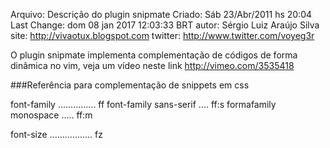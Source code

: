 Arquivo: Descrição do plugin snipmate
Criado: Sáb 23/Abr/2011 hs 20:04
Last Change: dom 08 jan 2017 12:03:33 BRT
autor: Sérgio Luiz Araújo Silva
site: http://vivaotux.blogspot.com
twitter: http://www.twitter.com/voyeg3r

O plugin snipmate implementa complementação de códigos de forma dinâmica
no vim, veja um vídeo neste link http://vimeo.com/3535418

###Referência para complementação de snippets em css

 font-family ............... ff
 font-family sans-serif .... ff:s
 formafamily monospace ..... ff:m

 font-size ................. fz



